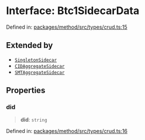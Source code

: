 # Interface: Btc1SidecarData

Defined in: [packages/method/src/types/crud.ts:15](https://github.com/dcdpr/did-btcr2-js/blob/c82bc5c69016e1146a0c52c6e6b21621f5abd6d4/packages/method/src/types/crud.ts#L15)

## Extended by

- [`SingletonSidecar`](SingletonSidecar.md)
- [`CIDAggregateSidecar`](CIDAggregateSidecar.md)
- [`SMTAggregateSidecar`](SMTAggregateSidecar.md)

## Properties

### did

> **did**: `string`

Defined in: [packages/method/src/types/crud.ts:16](https://github.com/dcdpr/did-btcr2-js/blob/c82bc5c69016e1146a0c52c6e6b21621f5abd6d4/packages/method/src/types/crud.ts#L16)
